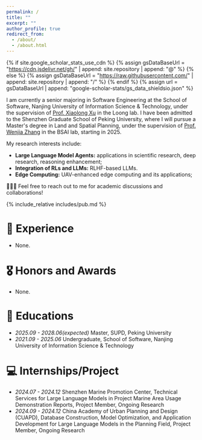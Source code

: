 ```yaml
---
permalink: /
title: ""
excerpt: ""
author_profile: true
redirect_from: 
  - /about/
  - /about.html
---
```


{% if site.google_scholar_stats_use_cdn %}
{% assign gsDataBaseUrl = "https://cdn.jsdelivr.net/gh/" | append: site.repository | append: "@" %}
{% else %}
{% assign gsDataBaseUrl = "https://raw.githubusercontent.com/" | append: site.repository | append: "/" %}
{% endif %}
{% assign url = gsDataBaseUrl | append: "google-scholar-stats/gs_data_shieldsio.json" %}

<span class='anchor' id='about-me'></span>

I am currently a senior majoring in Software Engineering at the School of Software, Nanjing University of Information Science & Technology, under the supervision of [Prof. Xiaolong Xu](https://faculty.nuist.edu.cn/xuxiaolong/zh_CN/index.htm) in the Loong lab. I have been admitted to the Shenzhen Graduate School of Peking University, where I will pursue a Master's degree in Land and Spatial Planning, under the supervision of [Prof. Wenjia Zhang](https://upd-caup.tongji.edu.cn/2c/f9/c20527a339193/page.htm) in the BSAI lab, starting in 2025.

My research interests include:
- **Large Language Model Agents:** applications in scientific research, deep research, reasoning enhancement;
- **Integration of RLs and LLMs:** RLHF-based LLMs.
- **Edge Computing:** UAV-enhanced edge computing and its applications;

🎉🎉🎉 Feel free to reach out to me for academic discussions and collaborations!

<!-- # 🔥 News
- *2022.02*: &nbsp;🎉🎉 Lorem ipsum dolor sit amet, consectetur adipiscing elit. Vivamus ornare aliquet ipsum, ac tempus justo dapibus sit amet. 
- *2022.02*: &nbsp;🎉🎉 Lorem ipsum dolor sit amet, consectetur adipiscing elit. Vivamus ornare aliquet ipsum, ac tempus justo dapibus sit amet.  -->

<span class='anchor' id='publications'></span>

{% include_relative includes/pub.md %}

# 🌟 Experience

- None.


# 🎖 Honors and Awards
- None.

# 📖 Educations
- *2025.09 - 2028.06(expected)*   Master, SUPD, Peking University
- *2021.09 - 2025.06*   Undergraduate, School of Software, Nanjing University of Information Science & Technology

# 💻 Internships/Project
- *2024.07 - 2024.12* Shenzhen Marine Promotion Center, Technical Services for Large Language Models in Project Marine Area Usage Demonstration Reports, Project Member, Ongoing Research
- *2024.09 - 2024.12* China Academy of Urban Planning and Design (CUAPD), Database Construction, Model Optimization, and Application Development for Large Language Models in the Planning Field, Project Member, Ongoing Research
